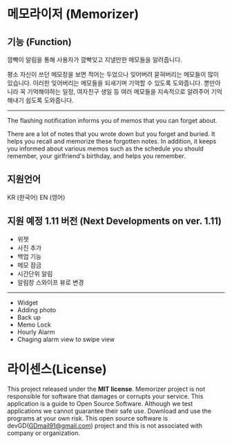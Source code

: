 # 메모라이저 (Memorizer)

## 기능 (Function)
깜빡이 알림을 통해 사용자가 깜빡잊고 지낼만한 메모들을 알려줍니다.

평소 자신이 쓰던 메모장을 보면 적어는 두었으나 잊어버려 묻혀버리는 메모들이 많이 있습니다.
이러한 잊어버리는 메모들을 되새기며 기억할 수 있도록 도와줍니다.
뿐만아니라 꼭 기억해야하는 일정, 여자친구 생일 등 여러 메모들을 지속적으로 알려주어 기억해내기 쉽도록 도와줍니다.

- - -

The flashing notification informs you of memos that you can forget about.

There are a lot of notes that you wrote down but you forget and buried.
It helps you recall and memorize these forgotten notes.
In addition, it keeps you informed about various memos such as the schedule you should remember, your girlfriend's birthday, and helps you remember.


## 지원언어
KR (한국어)
EN (영어)

## 지원 예정 1.11 버전 (Next Developments on ver. 1.11)
- 위젯
- 사진 추가
- 백업 기능
- 메모 잠금
- 시간단위 알림
- 알림창 스와이프 뷰로 변경
- - -
- Widget
- Adding photo
- Back up
- Memo Lock
- Hourly Alarm
- Chaging alarm view to swipe view


# 라이센스(License)
This project released under the **MIT license**.
Memorizer project is not responsible for software that damages or corrupts your service. This application is a guide to Open Source Software. Although we test applications we cannot guarantee their safe use. Download and use the programs at your own risk.
This open source software is devGD(GDmail91@gmail.com) project and this is not associated with company or organization.